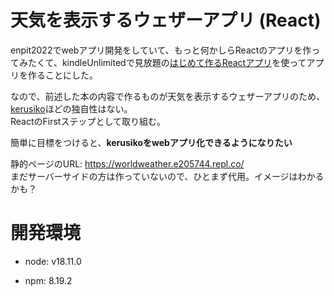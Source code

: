 # 天気を表示するウェザーアプリ (React)

 enpit2022でwebアプリ開発をしていて、もっと何かしらReactのアプリを作ってみたくて、kindleUnlimitedで見放題の[はじめて作るReactアプリ](https://www.amazon.co.jp/%E3%81%AF%E3%81%98%E3%82%81%E3%81%A6%E3%81%A4%E3%81%8F%E3%82%8BReact%E3%82%A2%E3%83%97%E3%83%AA-mod728-ebook/dp/B08XWMVX76/ref=sr_1_17?crid=E6A40VX11EWG&keywords=react&qid=1671083118&sprefix=%2Caps%2C343&sr=8-17)を使ってアプリを作ることにした。
 
 なので、前述した本の内容で作るものが天気を表示するウェザーアプリのため、[kerusiko](https://github.com/Yabie-5/kerusiko.git)ほどの独自性はない。\
 ReactのFirstステップとして取り組む。

 簡単に目標をつけると、**kerusikoをwebアプリ化できるようになりたい**
 
 静的ページのURL: https://worldweather.e205744.repl.co/ \
 まだサーバーサイドの方は作っていないので、ひとまず代用。イメージはわかるかも？

 # 開発環境

 - node: v18.11.0

 - npm: 8.19.2

